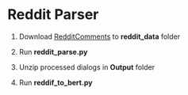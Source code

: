 # Reddit Parser

1. Download [RedditComments](http://files.pushshift.io/reddit/comments/) to **reddit_data** folder

2. Run **reddit_parse.py**

3. Unzip processed dialogs in **Output** folder

4. Run **reddif_to_bert.py**




